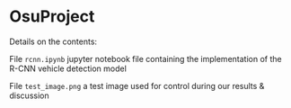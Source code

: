 # OsuProject


Details on the contents:

File <code>rcnn.ipynb</code> jupyter notebook file containing the implementation of the R-CNN vehicle detection model

File <code>test_image.png</code> a test image used for control during our results & discussion
